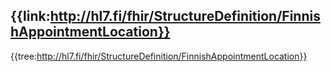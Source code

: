 ## {{link:http://hl7.fi/fhir/StructureDefinition/FinnishAppointmentLocation}}
{{tree:http://hl7.fi/fhir/StructureDefinition/FinnishAppointmentLocation}}